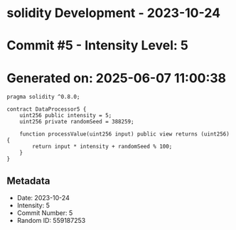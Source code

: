 ﻿# solidity Development - 2023-10-24
# Commit #5 - Intensity Level: 5
# Generated on: 2025-06-07 11:00:38
```solidity
pragma solidity ^0.8.0;

contract DataProcessor5 {
    uint256 public intensity = 5;
    uint256 private randomSeed = 388259;

    function processValue(uint256 input) public view returns (uint256) {
        return input * intensity + randomSeed % 100;
    }
}
```
## Metadata
- Date: 2023-10-24
- Intensity: 5
- Commit Number: 5
- Random ID: 559187253
